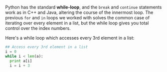 Python has the standard **while-loop**, and the `break` and `continue` statements work as in C++ and Java, altering the course of the innermost loop. The previous `for` and `in` loops we worked with solves the common case of iterating over every element in a list, but the while loop gives you total control over the index numbers. 

Here's a while loop which accesses every 3rd element in a list:
    
```python    
## Access every 3rd element in a list
i = 0
while i < len(a):
  print a[i]
  i = i + 3
```    
